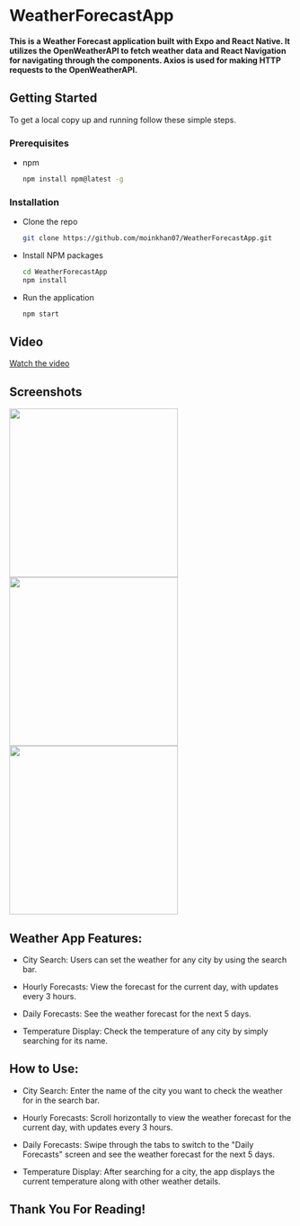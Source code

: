 # WeatherForecastApp

#### This is a Weather Forecast application built with Expo and React Native. It utilizes the OpenWeatherAPI to fetch weather data and React Navigation for navigating through the components. Axios is used for making HTTP requests to the OpenWeatherAPI.

## Getting Started

To get a local copy up and running follow these simple steps.

### Prerequisites

- npm
  ```sh
  npm install npm@latest -g

### Installation
- Clone the repo
  ``` sh
  git clone https://github.com/moinkhan07/WeatherForecastApp.git

- Install NPM packages
  ``` sh
  cd WeatherForecastApp
  npm install

- Run the application
  ``` sh
  npm start


## Video 
[Watch the video](https://drive.google.com/file/d/131eL5ec9tD3jy7vx0jBw9aA_CXR5UICD/view?usp=drive_link)

## Screenshots
<p float="left">
  <img src="/WeatherApp/assets/WelcomePage.jpg" width="300" />
  <img src="/WeatherApp/assets/HomePage.jpg" width="300" /> 
  <img src="/WeatherApp/assets/AllCities.jpg" width="300" />
</p>



## Weather App Features:
- City Search:
Users can set the weather for any city by using the search bar.

- Hourly Forecasts:
View the forecast for the current day, with updates every 3 hours.

- Daily Forecasts:
See the weather forecast for the next 5 days.

- Temperature Display:
Check the temperature of any city by simply searching for its name.

## How to Use:
- City Search:
Enter the name of the city you want to check the weather for in the search bar.

- Hourly Forecasts:
Scroll horizontally to view the weather forecast for the current day, with updates every 3 hours.

- Daily Forecasts:
Swipe through the tabs to switch to the "Daily Forecasts" screen and see the weather forecast for the next 5 days.

- Temperature Display:
After searching for a city, the app displays the current temperature along with other weather details.

## Thank You For Reading!
